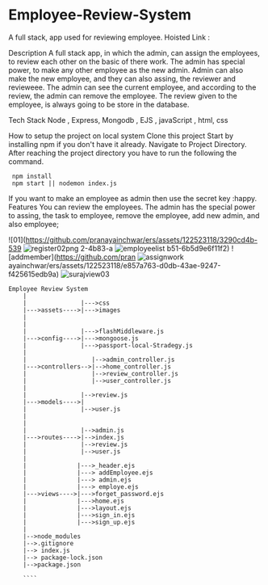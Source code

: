 # Employee-Review-System
A full stack, app used for reviewing employee. Hoisted Link : 

Description
A full stack app, in which the admin, can assign the employees, to review each other on the basic of there work. The admin has special power, to make any other employee as the new admin. Admin can also make the new employee, and they can also assing, the reviewer and revieweee. The admin can see the current employee, and according to the review, the admin can remove the employee. The review given to the employee, is always going to be store in the database.

Tech Stack
Node , Express, Mongodb , EJS , javaScript , html, css

How to setup the project on local system
Clone this project
Start by installing npm if you don't have it already.
Navigate to Project Directory.
After reaching the project directory you have to run the following the command.

     npm install 
     npm start || nodemon index.js
If you want to make an employee as admin then use the secret key :happy.
Features
You can review the employees. The admin has the special power to assing, the task to employee, remove the employee, add new admin, and also employee;

![01](https://github.com/pranayainchwar/ers/assets/122523118/3290cd4b-539
![register02png](https://github.com/pranayainchwar/ers/assets/122523118/c348033d-dd25-4060-a8a2-e8010101a4f0)
2-4b83-a
![employeelist](https://github.com/pranayainchwar/ers/assets/122523118/2c0a905d-1eff-4868-bdbc-cd85a0068d88)
b51-6b5d9e6f11f2)
![addmember](https://github.com/pran
![assignwork](https://github.com/pranayainchwar/ers/assets/122523118/debd450a-dd28-43f3-afff-0a0caa1e0bfc)
ayainchwar/ers/assets/122523118/e857a763-d0db-43ae-9247-f425615edb9a)
![surajview03](https://github.com/pranayainchwar/ers/assets/122523118/07bc6490-ccbe-4a9d-9113-767ded741b39)


```
Employee Review System
    |
    |               |--->css
    |--->assets---->|--->images
    |             
    |
    |               |--->flashMiddleware.js
    |--->config---->|--->mongoose.js
    |               |--->passport-local-Stradegy.js
    |
    |                  |-->admin_controller.js
    |--->controllers-->|-->home_controller.js
    |                  |-->review_controller.js
    |                  |-->user_controller.js
    |
    |               |-->review.js
    |--->models---->|
    |               |-->user.js
    |
    |              
    |               |-->admin.js
    |--->routes---->|-->index.js
    |               |-->review.js
    |               |-->user.js
    |
    |              |--->_header.ejs
    |              |---> addEmployee.ejs
    |              |---> admin.ejs
    |              |---> employe.ejs
    |--->views---->|--->forget_password.ejs
    |              |--->home.ejs
    |              |--->layout.ejs
    |              |--->sign_in.ejs
    |              |--->sign_up.ejs
    |
    |-->node_modules
    |-->.gitignore
    |--> index.js
    |--> package-lock.json
    |-->package.json
    
    ````
